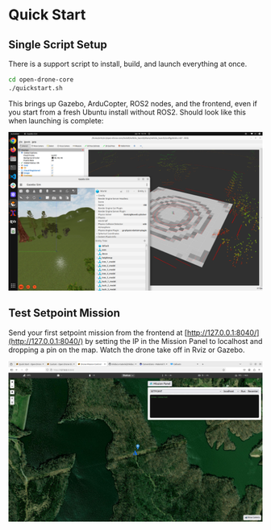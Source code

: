 # Quick Start

## Single Script Setup

There is a support script to install, build, and launch everything at once.

```bash
cd open-drone-core
./quickstart.sh
```

This brings up Gazebo, ArduCopter, ROS2 nodes, and the frontend, even if you start from a fresh Ubuntu install without ROS2. Should look like this when launching is complete:

![Quickstart Complete](images/quickstart.png)

## Test Setpoint Mission

Send your first setpoint mission from the frontend at [http://127.0.0.1:8040/](http://127.0.0.1:8040/) by setting the IP in the Mission Panel to localhost and dropping a pin on the map. Watch the drone take off in Rviz or Gazebo.

![Setpoint Mission](images/firstsetpoint.png)